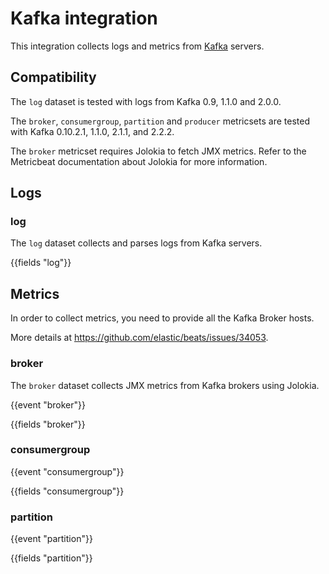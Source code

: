 # Kafka integration

This integration collects logs and metrics from [Kafka](https://kafka.apache.org) servers.

## Compatibility

The `log` dataset is tested with logs from Kafka 0.9, 1.1.0 and 2.0.0.

The `broker`, `consumergroup`, `partition` and `producer` metricsets are tested with Kafka 0.10.2.1, 1.1.0, 2.1.1, and 2.2.2.

The `broker` metricset requires Jolokia to fetch JMX metrics. Refer to the Metricbeat documentation about Jolokia for more information.

## Logs

### log

The `log` dataset collects and parses logs from Kafka servers.

{{fields "log"}}

## Metrics

In order to collect metrics, you need to provide all the Kafka Broker hosts.

More details at <https://github.com/elastic/beats/issues/34053>.

### broker

The `broker` dataset collects JMX metrics from Kafka brokers using Jolokia.

{{event "broker"}}

{{fields "broker"}}

### consumergroup

{{event "consumergroup"}}

{{fields "consumergroup"}}

### partition

{{event "partition"}}

{{fields "partition"}}

